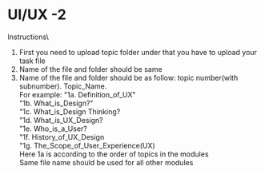# UI/UX -2

Instructions\
1. First you need to upload topic folder under that you have to upload your task file
2. Name of the file and folder should be same
3. Name of the file and folder should be as follow: topic number(with subnumber). Topic_Name.\
For example: "1a. Definition_of_UX"\
             "1b. What_is_Design?"\
             "1c. What_is_Design Thinking?\
             "1d. What_is_UX_Design?\
             "1e. Who_is_a_User?\
             "1f. History_of_UX_Design\
             "1g. The_Scope_of_User_Experience(UX)\
Here 1a is according to the order of topics in the modules\
Same file name should be used for all other modules

